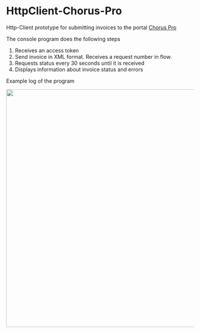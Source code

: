 # HttpClient-Chorus-Pro
Http-Client prototype for submitting invoices to the portal [Chorus Pro](https://portail.chorus-pro.gouv.fr/aife_csm/?id=aife_index)

The console program does the following steps
1. Receives an access token
2. Send invoice in XML format. Receives a request number in flow.
3. Requests status every 30 seconds until it is received
4. Displays information about invoice status and errors

Example log of the program
<p align="center">
  <img src="https://user-images.githubusercontent.com/6648495/172368333-3a86b285-7dad-48c3-90f8-7fcc4eaec534.png" width="640">
</p>
